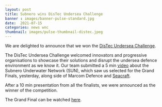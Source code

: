 ```yaml
---
layout: post
title: Subnero wins DisTec Undersea Challenge
banner : images/banner-pulse-standard.jpg
date:  2021-07-15
categories: news wnc
thumbnail: images/pulse-thumbnail-distec.jpeg
---
```


We are delighted to announce that we won the [DisTec Undersea Challenge](https://www.udt-global.com/about-the-challenge).

The DisTec Undersea Challenge welcomed innovators and progressive organisations to showcase their solutions and disrupt the undersea defence environment as we know it.
Our team submitted a 5 min [video](https://www.youtube.com/watch?v=zkaCsabBDoA&t) about the Subnero Underwater Network (SUN), which saw us selected for the Grand Finals, yesterday, along side of Marcom Defence and [Seacraft](https://seacraft.eu/).

After a 10 min presentation from all the finalists, we were announced as the winner of the competition.

The Grand Final can be watched [here](https://www.udt-global.com/finalists#:~:text=Watch-,the,-Grand%20Final%20on).


